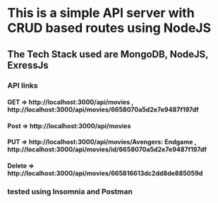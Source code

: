 # This is a simple API server with CRUD based routes using NodeJS

##  The Tech Stack used are MongoDB, NodeJS, ExressJs

### API links

 #### GET => http://localhost:3000/api/movies , http://localhost:3000/api/movies/6658070a5d2e7e9487f197df
 #### Post => http://localhost:3000/api/movies
 #### PUT => http://localhost:3000/api/movies/Avengers: Endgame , http://localhost:3000/api/movies/id/6658070a5d2e7e9487f197df 
 #### Delete => http://localhost:3000/api/movies/665816613dc2dd8de885059d 

### tested using Insomnia and Postman
